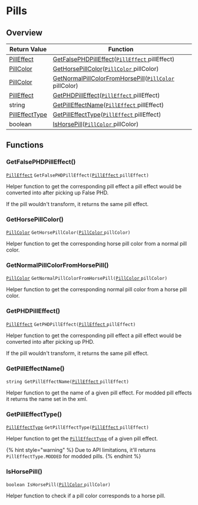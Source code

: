 # Pills

## Overview

| Return Value                                                                 | Function                                                                                                                                                            |
| ---------------------------------------------------------------------------- | ------------------------------------------------------------------------------------------------------------------------------------------------------------------- |
| [PillEffect](https://wofsauge.github.io/IsaacDocs/rep/enums/PillEffect.html) | [GetFalsePHDPillEffect](pills.md#getfalsephdpilleffect)([`PillEffect` ](https://wofsauge.github.io/IsaacDocs/rep/enums/PillEffect.html)pillEffect)                  |
| [PillColor](https://wofsauge.github.io/IsaacDocs/rep/enums/PillColor.html)   | [GetHorsePillColor](pills.md#gethorsepillcolor)([`PillColor` ](https://wofsauge.github.io/IsaacDocs/rep/enums/PillColor.html)pillColor)                             |
| [PillColor](https://wofsauge.github.io/IsaacDocs/rep/enums/PillColor.html)   | [GetNormalPillColorFromHorsePill](pills.md#getnormalpillcolorfromhorsepill)([`PillColor` ](https://wofsauge.github.io/IsaacDocs/rep/enums/PillColor.html)pillColor) |
| [PillEffect](https://wofsauge.github.io/IsaacDocs/rep/enums/PillEffect.html) | [GetPHDPillEffect](pills.md#getphdpilleffect)([`PillEffect` ](https://wofsauge.github.io/IsaacDocs/rep/enums/PillEffect.html)pillEffect)                            |
| string                                                                       | [GetPillEffectName](pills.md#getpilleffectname)([`PillEffect` ](https://wofsauge.github.io/IsaacDocs/rep/enums/PillEffect.html)pillEffect)                          |
| [PillEffectType](../custom-enums/pilleffecttype.md)                          | [GetPillEffectType](pills.md#getpilleffecttype)([`PillEffect` ](https://wofsauge.github.io/IsaacDocs/rep/enums/PillEffect.html)pillEffect)                          |
| boolean                                                                      | [IsHorsePill](pills.md#ishorsepill)([`PillColor` ](https://wofsauge.github.io/IsaacDocs/rep/enums/PillColor.html)pillColor)                                         |

## Functions

### GetFalsePHDPillEffect()

[`PillEffect`](https://wofsauge.github.io/IsaacDocs/rep/enums/PillEffect.html) `GetFalsePHDPillEffect(`[`PillEffect` ](https://wofsauge.github.io/IsaacDocs/rep/enums/PillEffect.html)`pillEffect)`

Helper function to get the corresponding pill effect a pill effect would be converted into after picking up False PHD.

If the pill wouldn't transform, it returns the same pill effect.

### GetHorsePillColor()

[`PillColor`](https://wofsauge.github.io/IsaacDocs/rep/enums/PillColor.html) `GetHorsePillColor(`[`PillColor` ](https://wofsauge.github.io/IsaacDocs/rep/enums/PillColor.html)`pillColor)`

Helper function to get the corresponding horse pill color from a normal pill color.

### GetNormalPillColorFromHorsePill()

[`PillColor`](https://wofsauge.github.io/IsaacDocs/rep/enums/PillColor.html) `GetNormalPillColorFromHorsePill(`[`PillColor` ](https://wofsauge.github.io/IsaacDocs/rep/enums/PillColor.html)`pillColor)`

Helper function to get the corresponding normal pill color from a horse pill color.

### GetPHDPillEffect()

[`PillEffect`](https://wofsauge.github.io/IsaacDocs/rep/enums/PillEffect.html) `GetPHDPillEffect(`[`PillEffect` ](https://wofsauge.github.io/IsaacDocs/rep/enums/PillEffect.html)`pillEffect)`

Helper function to get the corresponding pill effect a pill effect would be converted into after picking up PHD.

If the pill wouldn't transform, it returns the same pill effect.

### GetPillEffectName()

`string GetPillEffectName(`[`PillEffect` ](https://wofsauge.github.io/IsaacDocs/rep/enums/PillEffect.html)`pillEffect)`

Helper function to get the name of a given pill effect. For modded pill effects it returns the name set in the xml.

### GetPillEffectType()

[`PillEffectType`](../custom-enums/pilleffecttype.md) `GetPillEffectType(`[`PillEffect` ](https://wofsauge.github.io/IsaacDocs/rep/enums/PillEffect.html)`pillEffect)`

Helper function to get the [`PillEffectType`](../custom-enums/pilleffecttype.md) of a given pill effect.

{% hint style="warning" %}
Due to API limitations, it'll returns `PillEffectType.MODDED` for modded pills.
{% endhint %}

### IsHorsePill()

`boolean IsHorsePill(`[`PillColor` ](https://wofsauge.github.io/IsaacDocs/rep/enums/PillColor.html)`pillColor)`

Helper function to check if a pill color corresponds to a horse pill.
